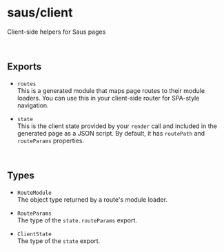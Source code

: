 # saus/client

Client-side helpers for Saus pages

&nbsp;

## Exports

- `routes`  
  This is a generated module that maps page routes to their module loaders. You can use this in your client-side router for SPA-style navigation.

- `state`  
  This is the client state provided by your `render` call and included in the generated page as a JSON script. By default, it has `routePath` and `routeParams` properties.

&nbsp;

## Types

- `RouteModule`  
  The object type returned by a route's module loader.

- `RouteParams`  
  The type of the `state.routeParams` export.

- `ClientState`  
  The type of the `state` export.
